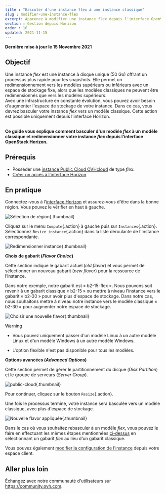 ```yaml
---
title : "Basculer d'une instance flex à une instance classique"
slug : modifier-une-instance-flex
excerpt: Apprenez à modifier une instance flex depuis l'interface OpenStack Horizon
section : Gestion depuis Horizon
order : 10
updated: 2021-11-15
---
```


**Dernière mise à jour le 15 Novembre 2021**

## Objectif

Une instance *flex* est une instance à disque unique (50 Go) offrant un processus plus rapide pour les snapshots. Elle permet un redimensionnement vers les modèles supérieurs ou inférieurs avec un espace de stockage fixe, alors que les modèles classiques ne peuvent être redimensionnés que vers les modèles supérieurs.</br> Avec une infrastructure en constante évolution, vous pouvez avoir besoin d'augmenter l'espace de stockage de votre instance. Dans ce cas, vous devrez basculer votre instance *flex* vers un modèle classique. Cette action est possible uniquement depuis l'interface Horizon.

<br>**Ce guide vous explique comment basculer d'un modèle *flex* à un modèle classique et redimensionner votre instance *flex* depuis l'interface OpenStack Horizon.**

## Prérequis

- Posséder une [instance Public Cloud OVHcloud](../premiers-pas-instance-public-cloud/#etape-3-creer-une-instance) de type *flex*.
- [Créer un accès à l'interface Horizon](https://docs.ovh.com/fr/public-cloud/horizon/)

## En pratique

Connectez-vous à l'[interface Horizon](https://horizon.cloud.ovh.net/auth/login/) et assurez-vous d'être dans la bonne région. Vous pouvez le vérifier en haut à gauche. 

![Sélection de région](images/region2021.png){.thumbnail}

Cliquez sur le menu `Compute`{.action} à gauche puis sur `Instances`{.action}. Sélectionnez `Resize instance`{.action} dans la liste déroulante de l'instance correspondante.

![Redimensionner instance](images/resizeinstance2021.png){.thumbnail}

**Choix de gabarit (*Flavor Choice*)** <a name="flavorchoice"></a>

Cette section indique le gabarit actuel (*old flavor*) et vous permet de sélectionner un nouveau gabarit (*new flavor*) pour la ressource de l’instance.

Dans notre exemple, notre gabarit est « b2-15-flex ». Nous pouvons soit revenir à un gabarit classique « b2-15 » ou mettre à niveau l'instance vers le gabarit « b2-30 » pour avoir plus d'espace de stockage. Dans notre cas, nous souhaitons mettre à niveau notre instance vers le modèle classique « b2-30 » pour augmenter notre espace de stockage.

![Choisir une nouvelle flavor](images/confirmflavor.png){.thumbnail}

> [!warning]
> - Vous pouvez uniquement passer d'un modèle Linux à un autre modèle Linux et d'un modèle Windows à un autre modèle Windows.
>
> - L'option flexible n'est pas disponible pour tous les modèles.
>

**Options avancées (*Advanced Options*)**

Cette section permet de gérer le partitionnement du disque (*Disk Partition*) et le groupe de serveurs (*Server Group*).

![public-cloud](images/resize_advanced.png){.thumbnail}

Pour continuer, cliquez sur le bouton `Resize`{.action}.

Une fois le processus terminé, votre instance sera basculée vers un modèle classique, avec plus d'espace de stockage.

![Nouvelle flavor appliquée](images/newflavor.png){.thumbnail}

Dans le cas où vous souhaitez rebasculer à un modèle *flex*, vous pouvez le faire en effectuant les mêmes étapes mentionnées [ci-dessus](#flavorchoice) en sélectionnant un gabarit *flex* au lieu d'un gabarit classique. 

Vous pouvez également [modifier la configuration de l'instance](https://docs.ovh.com/fr/public-cloud/debuter-avec-une-instance-public-cloud/#modifier-la-configuration-dune-instance) depuis votre espace client.

## Aller plus loin

Échangez avec notre communauté d'utilisateurs sur <https://community.ovh.com>.